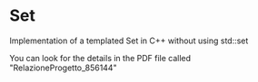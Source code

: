 # Set
Implementation of a templated Set in C++ without using std::set

You can look for the details in the PDF file called "RelazioneProgetto_856144"
